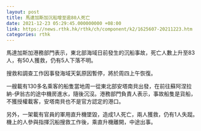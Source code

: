 ```yaml
---
layout: post
title: 馬達加斯加沉船增至逾80人死亡
date: 2021-12-23 05:29:45.000000000 +08:00
link: https://news.rthk.hk/rthk/ch/component/k2/1625607-20211223.htm
categories: rthk
---
```


馬達加斯加港務部門表示，東北部海域日前發生的沉船事故，死亡人數上升至83人，有50人獲救，仍有5人下落不明。

搜救和調查工作因事發海域天氣原因暫停，將於周四上午恢復。

一艘載有130多名乘客的船隻當地周一從東北部安塔南貝出發，在前往蘇阿涅拉納-伊翁古的途中機房進水，隨後沉沒。港務部門負責人表示，事故船隻是貨船，不獲授權載客，安塔南貝也不是官方認定的港口。

另外，一架載有官員的軍用直升機墜毀，造成1人死亡，兩人獲救，仍有1人失蹤。機上的人參與指揮沉船搜救工作後，乘直升機離開，中途出事。
